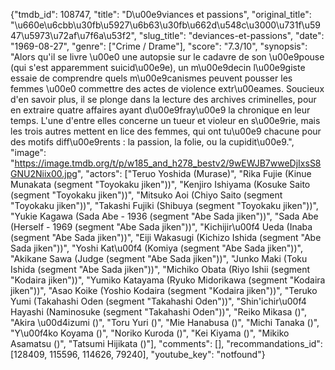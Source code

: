 {"tmdb_id": 108747, "title": "D\u00e9viances et passions", "original_title": "\u660e\u6cbb\u30fb\u5927\u6b63\u30fb\u662d\u548c\u3000\u731f\u5947\u5973\u72af\u7f6a\u53f2", "slug_title": "deviances-et-passions", "date": "1969-08-27", "genre": ["Crime / Drame"], "score": "7.3/10", "synopsis": "Alors qu'il se livre \u00e0 une autopsie sur le cadavre de son \u00e9pouse (qui s'est apparemment suicid\u00e9e), un m\u00e9decin l\u00e9giste essaie de comprendre quels m\u00e9canismes peuvent pousser les femmes \u00e0 commettre des actes de violence extr\u00eames. Soucieux d'en savoir plus, il se plonge dans la lecture des archives criminelles, pour en extraire quatre affaires ayant d\u00e9fray\u00e9 la chronique en leur temps. L'une d'entre elles concerne un tueur et violeur en s\u00e9rie, mais les trois autres mettent en lice des femmes, qui ont tu\u00e9 chacune pour des motifs diff\u00e9rents : la passion, la folie, ou la cupidit\u00e9.", "image": "https://image.tmdb.org/t/p/w185_and_h278_bestv2/9wEWJB7wweDjIxsS8GNU2Niix00.jpg", "actors": ["Teruo Yoshida (Murase)", "Rika Fujie (Kinue Munakata (segment \"Toyokaku jiken\"))", "Kenjiro Ishiyama (Kosuke Saito (segment \"Toyokaku jiken\"))", "Mitsuko Aoi (Chiyo Saito (segment \"Toyokaku jiken\"))", "Takashi Fujiki (Shibuya (segment \"Toyokaku jiken\"))", "Yukie Kagawa (Sada Abe - 1936 (segment \"Abe Sada jiken\"))", "Sada Abe (Herself - 1969 (segment \"Abe Sada jiken\"))", "Kichijir\u00f4 Ueda (Inaba (segment \"Abe Sada jiken\"))", "Eiji Wakasugi (Kichizo Ishida (segment \"Abe Sada jiken\"))", "Yoshi Kat\u00f4 (Komiya (segment \"Abe Sada jiken\"))", "Akikane Sawa (Judge (segment \"Abe Sada jiken\"))", "Junko Maki (Toku Ishida (segment \"Abe Sada jiken\"))", "Michiko Obata (Riyo Ishii (segment \"Kodaira jiken\"))", "Yumiko Katayama (Ryuko Midorikawa (segment \"Kodaira jiken\"))", "Asao Koike (Yoshio Kodaira (segment \"Kodaira jiken\"))", "Teruko Yumi (Takahashi Oden (segment \"Takahashi Oden\"))", "Shin'ichir\u00f4 Hayashi (Naminosuke (segment \"Takahashi Oden\"))", "Reiko Mikasa ()", "Akira \u00d4izumi ()", "Toru Yuri ()", "Mie Hanabusa ()", "Michi Tanaka ()", "Y\u00f4ko Koyama ()", "Noriko Kuroda ()", "Kei Kiyama ()", "Mikiko Asamatsu ()", "Tatsumi Hijikata ()"], "comments": [], "recommandations_id": [128409, 115596, 114626, 79240], "youtube_key": "notfound"}